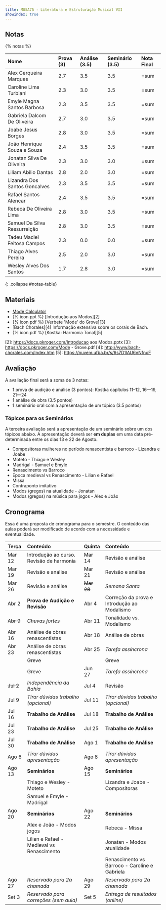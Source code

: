 ```yaml
---
title: MUSA75 - Literatura e Estruturação Musical VII
showindex: true
---
```


## Notas

{% notas %}

| Nome                          | Prova (3) | Análise (3.5) | Seminário (3.5) | Nota Final |
|:------------------------------|:----------|:--------------|:----------------|:-----------|
| Alex Cerqueira Marques        | 2.7       | 3.5           | 3.5             | =sum       |
| Caroline Lima Turbiani        | 2.3       | 3.0           | 3.5             | =sum       |
| Emyle Magna Santos Barbosa    | 2.3       | 3.5           | 3.5             | =sum       |
| Gabriela Dalcom De Oliveira   | 2.7       | 3.0           | 3.5             | =sum       |
| Joabe Jesus Borges            | 2.8       | 3.0           | 3.5             | =sum       |
| João Henrique Souza e Souza   | 2.4       | 3.5           | 3.5             | =sum       |
| Jonatan Silva De Oliveira     | 2.3       | 3.0           | 3.0             | =sum       |
| Liliam Abilio Dantas          | 2.8       | 2.0           | 3.0             | =sum       |
| Lizandra Dos Santos Goncalves | 2.3       | 3.5           | 3.5             | =sum       |
| Rafael Santos Alencar         | 2.4       | 3.5           | 3.5             | =sum       |
| Rebeca De Oliveira Lima       | 2.8       | 3.0           | 3.5             | =sum       |
| Samuel Da Silva Ressurreição  | 2.8       | 3.0           | 3.5             | =sum       |
| Tadeu Maciel Feitosa Campos   | 2.3       | 0.0           | 0.0             | =sum       |
| Thiago Alves Pereira          | 2.5       | 2.0           | 3.0             | =sum       |
| Wesley Alves Dos Santos       | 1.7       | 2.8           | 3.0             | =sum       |
{: .collapse #notas-table}


## Materiais

- [Mode Calculator][1]
- {% icon ppt %} [Introdução aos Modos][2]
- {% icon pdf %} [Verbete 'Mode' do Grove][3]
- [Bach Chorales][4] Informação extensiva sobre os corais de Bach.
- {% icon pdf %} [Kostka: Harmonia Tonal][5]

[1]: https://music-theory-practice.com/modes/mode-calculator.html
[2]: https://docs.pkroger.com/Introducao aos Modos.pptx
[3]: https://docs.pkroger.com/Mode - Grove.pdf
[4]: http://www.bach-chorales.com/Index.htm
[5]: https://nuvem.ufba.br/s/9s7D1lAU6nNfnoF

## Avaliação

A avaliação final será a soma de 3 notas:

 - 1 prova de audição e análise (3 pontos): Kostka capítulos 11–12, 16—19, 21—24
 - 1 análise de obra (3.5 pontos)
 - 1 seminário oral com a apresentação de um tópico (3.5 pontos)

<!--

### Prova de Audição

Na parte de audição das obras você deverá identificar o nome da obra, o(a)
compositor(a), e a data aproximada da obra.

- Giovanni Pierluigi da Palestrina - Il primo libro de madrigali a 4 voci - 1555
- Adriaen Willaert - Te Deum Patrem ingenitum - 1559
- Maddalena Casulana - Il secondo Libro de Madrigali a quattro voci - 1570 <br/>
  _Primeira compositora a ter um volume inteiro exclusivamente de sua música_
- Gregorio Allegri - Miserere (trecho) - ~1630
- Claudio Monteverdi - Sesto libro de madrigali - Oime il bel viso - 1614
- Francesca Caccini - La liberazione di Ruggiero dall’isola di Alcina - Ahi Melissa - 1625 <br/>
  _Primeira mulher a escrever uma ópera completa_
- Barbara Strozzi - Che si può fare op. 8 - 1664
- A. Vivaldi - Concerto em Si Menor - 2o Movimento - 1711
- J. S. Bach - Concerto in A minor - 2o Movimento - 1714
- J. S. Bach - Missa em Si Menor - Kyrie - 1748

Extras

- {% icon yt %} [How Allegri's Miserere should really sound](https://www.youtube.com/watch?v=h6hD8YtO5HI)


### Trabalho 2: Análise de Obra

Você deverá analisar um trecho da peça designada (partitura e gravação
disponível abaixo) e apresentar oralmente o resultado da análise em sala de
aula. A nota (3.5 pontos) será o resultado de 4 apresentações orais em sala
entre os dias 16 de Julho e 1º de Agosto.

É esperado que você apresente a análise de 2 ou 3 sistemas em cada aula. Caso o
seu trecho designado seja curto demais, um trecho suplementar será dado. Alguns
trechos são mais longos e não precisam ser analisados em sua totalidade.

Eu recomendo levar a análise em um formato gráfico como PDF para vermos na
televisão da sala de aula.

Os elementos a serem analisados:
- Motivos
- Imitações
- Modos
- Intervalos (dissonância vs consonância)
- Acordes e sonoridades (visão moderna)


### Músicas para Análise

| Música                                                            | Discente | Arquivos                |
|-------------------------------------------------------------------|----------|-------------------------|
| Cristóbal de Morales - Missa pro defunctis a 5 - Graduale (1544)  | Tadeu    | [PDF][10] e [Áudio][30] |
| Cristóbal de Morales - Missa pro defunctis a 5 - Kyrie (1544)     | Gabriela | [PDF][11] e [Áudio][31] |
| Cristóbal de Morales - Missa pro defunctis a 5 - Sequentia (1544) | Gabriela | [PDF][12] e [Áudio][32] |
| Gioseffo Zarlino - Ave Maria (1566)                               | Liliam   | [PDF][13] e [Áudio][33] |
| Gioseffo Zarlino - Pater Noster (1566)                            | Caroline | [PDF][14] e [Áudio][34] |
| Maddalena Casulana - Morir non può il mio cuore (1566)            | Lizandra | [PDF][15] e [Áudio][35] |
| Maddalena Casulana - Vagh amorosi augelli (1570)                  | Lizandra | [PDF][16] e [Áudio][36] |
| Manuel Cardoso - Magnificat secundi toni a 5 (1613)               | Emyle    | [PDF][17] e [Áudio][37] |
| Nicolà Vicentino - Musica prisca caput (1555)                     | João     | [PDF][18] e [Áudio][38] |
| Orlandus Lassus - Missa Osculetur Me - Kyrie (1582)               | Rafael   | [PDF][20] e [Áudio][40] |
| Orlandus Lassus - Sibylla Persica (1600)                          | Alex     | [PDF][21] e [Áudio][41] |
| Orlandus Lassus - Carmina Chromatico (1600)                       | Alex     | [PDF][19] e [Áudio][39] |
| Palestrina - Missa Papae Marcelli - Glória (1567)                 | Rebeca   | [PDF][22] e [Áudio][42] |
| Palestrina - Missa Papae Marcelli - Kyrie (1567)                  | Joabe    | [PDF][23] e [Áudio][43] |
| Thomas Tallis - Missa a 4 - Credo (1572)                          | Thiago   | [PDF][24] e [Áudio][44] |
| Thomas Tallis - Missa a 4 - Gloria (1572)                         | Samuel   | [PDF][25] e [Áudio][45] |
| William Byrd - Missa a 4 - Gloria (1592)                          | Jonatan  | [PDF][26] e [Áudio][46] |
| William Byrd - Missa a 4 - Kyrie (1592)                           | Wesley   | [PDF][27] e [Áudio][47] |


[10]: https://docs.pkroger.com/analise/Cristobal de Morales - Missa pro defunctis a 5 - Graduale.pdf
[11]: https://docs.pkroger.com/analise/Cristobal de Morales - Missa pro defunctis a 5 - Kyrie.pdf
[12]: https://docs.pkroger.com/analise/Cristobal de Morales - Missa pro defunctis a 5 - Sequentia.pdf
[13]: https://docs.pkroger.com/analise/Gioseffo Zarlino - Ave Maria.pdf
[14]: https://docs.pkroger.com/analise/Gioseffo Zarlino - Pater Noster.pdf
[15]: https://docs.pkroger.com/analise/Maddalena Casulana - Morir non puo il mio cuore.pdf
[16]: https://docs.pkroger.com/analise/Maddalena Casulana - Vagh amorosi augelli.pdf
[17]: https://docs.pkroger.com/analise/Manuel Cardoso - Magnificat secundi toni.pdf
[18]: https://docs.pkroger.com/analise/Nicola Vicentino - Musica prisca caput.pdf

[19]: https://docs.pkroger.com/analise/Orlandus Lassus - Carmina Chromatico.pdf
[20]: https://docs.pkroger.com/analise/Orlandus Lassus - Missa Osculetur Me - Kyrie.pdf
[21]: https://docs.pkroger.com/analise/Orlandus Lassus - Sibylla Persica.pdf

[22]: https://docs.pkroger.com/analise/Palestrina - Missa Papae Marcelli - Glória.pdf
[23]: https://docs.pkroger.com/analise/Palestrina - Missa Papae Marcelli - Kyrie.pdf
[24]: https://docs.pkroger.com/analise/Thomas Tallis - Missa a 4 - Credo.pdf
[25]: https://docs.pkroger.com/analise/Thomas Tallis - Missa a 4 - Gloria.pdf
[26]: https://docs.pkroger.com/analise/William Byrd - Missa a 4 - Gloria.pdf
[27]: https://docs.pkroger.com/analise/William Byrd - Missa a 4 - Kyrie.pdf


[30]: https://docs.pkroger.com/analise/Cristobal de Morales - Missa pro defunctis a 5 - Graduale.mp3
[31]: https://docs.pkroger.com/analise/Cristobal de Morales - Missa pro defunctis a 5 - Kyrie.mp3
[32]: https://docs.pkroger.com/analise/Cristobal de Morales - Missa pro defunctis a 5 - Sequentia.mp3
[33]: https://docs.pkroger.com/analise/Gioseffo Zarlino - Ave Maria.mp3
[34]: https://docs.pkroger.com/analise/Gioseffo Zarlino - Pater Noster.mp3
[35]: https://docs.pkroger.com/analise/Maddalena Casulana - Morir non puo il mio cuore.mp3
[36]: https://docs.pkroger.com/analise/Maddalena Casulana - Vagh amorosi augelli.mp3
[37]: https://docs.pkroger.com/analise/Manuel Cardoso - Magnificat secundi toni.mp3
[38]: https://docs.pkroger.com/analise/Nicola Vicentino - Musica prisca caput.mp3

[39]: https://docs.pkroger.com/analise/Orlandus Lassus - Carmina Chromatico.mp3
[40]: https://docs.pkroger.com/analise/Orlandus Lassus - Missa Osculetur Me - Kyrie.mp3
[41]: https://docs.pkroger.com/analise/Orlandus Lassus - Sibylla Persica.mp3
[42]: https://docs.pkroger.com/analise/Palestrina - Missa Papae Marcelli - Glória.mp3
[43]: https://docs.pkroger.com/analise/Palestrina - Missa Papae Marcelli - Kyrie.mp3
[44]: https://docs.pkroger.com/analise/Thomas Tallis - Missa a 4 - Credo.mp3
[45]: https://docs.pkroger.com/analise/Thomas Tallis - Missa a 4 - Gloria.mp3
[46]: https://docs.pkroger.com/analise/William Byrd - Missa a 4 - Gloria.mp3
[47]: https://docs.pkroger.com/analise/William Byrd - Missa a 4 - Kyrie.mp3

-->

### Tópicos para os Seminários

A terceira avaliação será a apresentação de um seminário sobre um dos tópicos
abaixo. A apresentação deverá ser **em duplas** em uma data pré-determinada
entre os dias 13 e 22 de Agosto.

- Compositoras mulheres no período renascentista e barroco - Lizandra e Joabe
- Moteto - Thiago e Wesley
- Madrigal - Samuel e Emyle
- Renascimento vs Barroco
- Época medieval vs Renascimento - Lilian e Rafael
- Missa
- Contraponto imitativo
- Modos (gregos) na atualidade - Jonatan
- Modos (gregos) na música para jogos - Alex e João


## Cronograma

Essa é uma proposta de cronograma para o semestre. O conteúdo das aulas poderá
ser modificado de acordo com a necessidade e eventualidade.

| Terça     | Conteúdo                                   | Quinta     | Conteúdo                                      |
|:----------|:-------------------------------------------|:-----------|:----------------------------------------------|
| Mar 12    | Introdução ao curso. Revisão de harmonia   | Mar 14     | Revisão e análise                             |
| Mar 19    | Revisão e análise                          | Mar 21     | Revisão e análise                             |
| Mar 26    | Revisão e análise                          | ~~Mar 28~~ | _Semana Santa_                                |
| Abr 2     | **Prova de Audição e Revisão**             | Abr 4      | Correção da prova e Introdução ao Modalismo   |
| ~~Abr 9~~ | _Chuvas fortes_                            | Abr 11     | Tonalidade vs. Modalismo                      |
| Abr 16    | Análise de obras renascentistas            | Abr 18     | Análise de obras                              |
| Abr 23    | Análise de obras renascentistas            | Abr 25     | _Tarefa assíncrona_                           |
|           | Greve                                      |            | Greve                                         |
|           | Greve                                      | Jun 27     | _Tarefa assíncrona_                           |
| ~~Jul 2~~ | _Independência da Bahia_                   | Jul 4      | Revisão                                       |
| Jul 9     | _Tirar dúvidas trabalho (opcional)_        | Jul 11     | _Tirar dúvidas trabalho (opcional)_           |
| Jul 16    | **Trabalho de Análise**                    | Jul 18     | **Trabalho de Análise**                       |
| Jul 23    | **Trabalho de Análise**                    | Jul 25     | **Trabalho de Análise**                       |
| Jul 30    | **Trabalho de Análise**                    | Ago 1      | **Trabalho de Análise**                       |
| Ago 6     | _Tirar dúvidas apresentação_               | Ago 8      | _Tirar dúvidas apresentação_                  |
| Ago 13    | **Seminários**                             | Ago 15     | **Seminários**                                |
|           | Thiago e Wesley - Moteto                   |            | Lizandra e Joabe - Compositoras               |
|           | Samuel e Emyle - Madrigal                  |            |                                               |
| Ago 20    | **Seminários**                             | Ago 22     | **Seminários**                                |
|           | Alex e João - Modos jogos                  |            | Rebeca - Missa                                |
|           | Lilian e Rafael - Medieval vs Renascimento |            | Jonatan - Modos atualidade                    |
|           |                                            |            | Renascimento vs Barroco - Caroline e Gabriela |
| Ago 27    | _Reservado para 2a chamada_                | Ago 29     | _Reservado para 2a chamada_                   |
| Set 3     | _Reservado para correções (sem aula)_      | Set 5      | _Entrega de resultados (online)_              |
